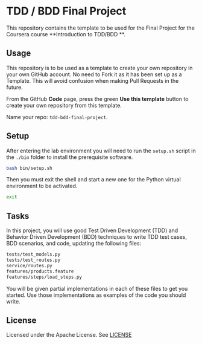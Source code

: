 # TDD / BDD Final Project

This repository contains the template to be used for the Final Project for the Coursera course **Introduction to TDD/BDD
**.

## Usage

This repository is to be used as a template to create your own repository in your own GitHub account. No need to Fork it
as it has been set up as a Template. This will avoid confusion when making Pull Requests in the future.

From the GitHub **Code** page, press the green **Use this template** button to create your own repository from this
template.

Name your repo: `tdd-bdd-final-project`.

## Setup

After entering the lab environment you will need to run the `setup.sh` script in the `./bin` folder to install the
prerequisite software.

```bash
bash bin/setup.sh
```

Then you must exit the shell and start a new one for the Python virtual environment to be activated.

```bash
exit
```

## Tasks

In this project, you will use good Test Driven Development (TDD) and Behavior Driven Development (BDD) techniques to
write TDD test cases, BDD scenarios, and code, updating the following files:

```bash
tests/test_models.py
tests/test_routes.py
service/routes.py
features/products.feature
features/steps/load_steps.py
```

You will be given partial implementations in each of these files to get you started. Use those implementations as
examples of the code you should write.

## License

Licensed under the Apache License. See [LICENSE](/LICENSE)

